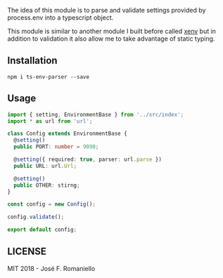 The idea of this module is to parse and validate settings provided by process.env into a typescript object.

This module is similar to another module I built before called [xenv](https://www.npmjs.com/package/xenv) but in addition to validation it also allow me to take advantage of static typing.

## Installation

```
npm i ts-env-parser --save
```

## Usage

```typescript
import { setting, EnvironmentBase } from '../src/index';
import * as url from 'url';

class Config extends EnvironmentBase {
  @setting()
  public PORT: number = 9090;

  @setting({ required: true, parser: url.parse })
  public URL: url.Url;

  @setting()
  public OTHER: stirng;
}

const config = new Config();

config.validate();

export default config;
```

## LICENSE

MIT 2018 - José F. Romaniello
